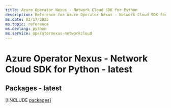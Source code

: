 ```yaml
---
title: Azure Operator Nexus - Network Cloud SDK for Python
description: Reference for Azure Operator Nexus - Network Cloud SDK for Python
ms.date: 02/17/2025
ms.topic: reference
ms.devlang: python
ms.service: operatornexus-networkcloud
---
```

# Azure Operator Nexus - Network Cloud SDK for Python - latest
## Packages - latest
[!INCLUDE [packages](operator-nexus---network-cloud-index.md)]